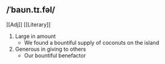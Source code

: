 ## /ˈbaʊn.tɪ.fəl/  
[[Adj]] [[Literary]]
1. Large in amount
	- We found a bountiful supply of coconuts on the island
2. Generous in giving to others
	- Our bountiful benefactor